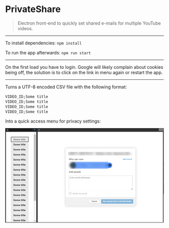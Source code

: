 # PrivateShare

> Electron front-end to quickly set shared e-mails for multiple YouTube videos.

---

To install dependencies: `npm install`

To run the app afterwards: `npm run start`

---

On the first load you have to login. Google will likely complain about cookies being off, the solution is to click on the link in menu again or restart the app.

---

Turns a UTF-8 encoded CSV file with the following format:

```
VIDEO_ID;Some title
VIDEO_ID;Some title
VIDEO_ID;Some title
VIDEO_ID;Some title
```

Into a quick access menu for privacy settings:

![GUI](/readme_images/gui.png)